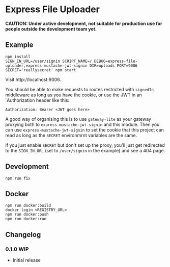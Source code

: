 # Express File Uploader

**CAUTION: Under active development, not suitable for production use for people
outside the development team yet.**

## Example

```
npm install
SIGN_IN_URL=/user/signin SCRIPT_NAME=/ DEBUG=express-file-uploader,express-mustache-jwt-signin DIR=uploads PORT=9006 SECRET='reallysecret' npm start
```

Visit http://localhost:9006.

You should be able to make requests to routes restricted with `signedIn`
middleware as long as you have the cookie, or use the JWT in an `Authorization
header like this:

```
Authorization: Bearer <JWT goes here>
```

A good way of organising this is to use `gateway-lite` as your gateway proxying
both to `express-mustache-jwt-signin` and this module. Then you can use
`express-mustache-jwt-signin` to set the cookie that this project can read as
long as the `SECRET` environmrnt variables are the same.

If you just enable `SECRET` but don't set up the proxy, you'll just get
redirected to the `SIGN_IN_URL` (set to `/user/signin` in the example) and see
a 404 page.

## Development

```
npm run fix
```

## Docker

```
npm run docker:build
docker login <REGISTRY_URL>
npm run docker:push
npm run docker:run
```

## Changelog

### 0.1.0 WIP

* Initial release
